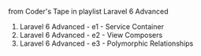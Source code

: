 from Coder's Tape in playlist Laravel 6 Advanced
01. Laravel 6 Advanced - e1 - Service Container
02. Laravel 6 Advanced - e2 - View Composers
03. Laravel 6 Advanced - e3 - Polymorphic Relationships